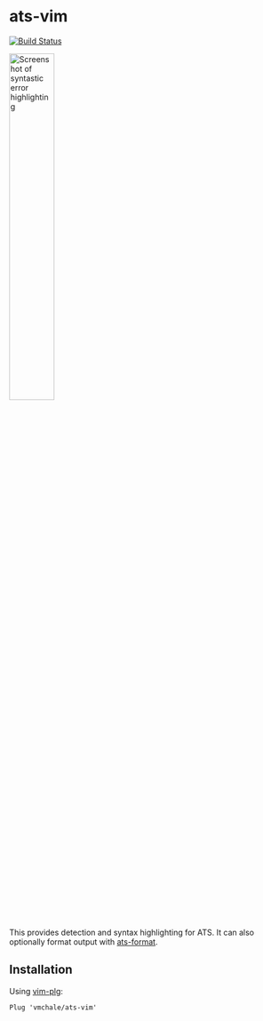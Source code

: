 # ats-vim

[![Build Status](https://travis-ci.org/vmchale/ats-vim.svg?branch=master)](https://travis-ci.org/vmchale/ats-vim)

<img width=40% alt="Screenshot of syntastic error highlighting" src=https://github.com/vmchale/ats-vim/raw/master/screenshot.png>

This provides detection and syntax highlighting for ATS. It can also optionally
format output with [ats-format](https://github.com/vmchale/ats-format/).

## Installation

Using [vim-plg](https://github.com/junegunn/vim-plug):

```vim
Plug 'vmchale/ats-vim'
```
